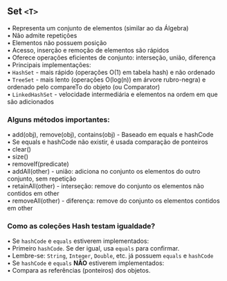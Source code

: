 ## Set `<T>`<br>
• Representa um conjunto de elementos (similar ao da Álgebra)<br>
• Não admite repetições<br>
• Elementos não possuem posição<br>
• Acesso, inserção e remoção de elementos são rápidos<br> 
• Oferece operações eficientes de conjunto: interseção, união, diferença<br> 
• Principais implementações:<br> 
• `HashSet` - mais rápido (operações O(1) em tabela hash) e não ordenado<br> 
• `TreeSet` - mais lento (operações O(log(n)) em árvore rubro-negra) e ordenado pelo compareTo do objeto (ou Comparator)<br> 
• `LinkedHashSet` - velocidade intermediária e elementos na ordem em que são adicionados<br> 

### Alguns métodos importantes:<br>
• add(obj), remove(obj), contains(obj) - Baseado em equals e hashCode<br>
• Se equals e hashCode não existir, é usada comparação de ponteiros<br>
• clear()<br>
• size()<br>
• removeIf(predicate)<br>
• addAll(other) - união: adiciona no conjunto os elementos do outro conjunto, sem repetição<br>
• retainAll(other) - interseção: remove do conjunto os elementos não contidos em other<br>
• removeAll(other) - diferença: remove do conjunto os elementos contidos em other<br>

### Como as coleções Hash testam igualdade?<br>
• Se `hashCode` e `equals` estiverem implementados:<br>
  • Primeiro `hashCode`. Se der igual, usa `equals` para confirmar.<br>
  • Lembre-se: `String`, `Integer`, `Double`, etc. já possuem `equals` e `hashCode`<br>
• Se `hashCode` e `equals` **NÃO** estiverem implementados:<br>
  • Compara as referências (ponteiros) dos objetos.<br>

